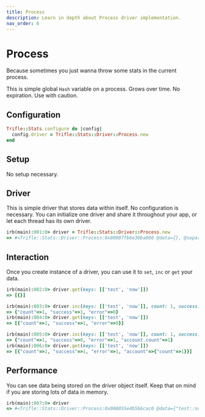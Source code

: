 ```yaml
---
title: Process
description: Learn in depth about Process driver implementation.
nav_order: 6
---
```


# Process

Because sometimes you just wanna throw some stats in the current process.

This is simple global `Hash` variable on a process. Grows over time. No expiration. Use with caution.

## Configuration

```ruby
Trifle::Stats.configure do |config|
  config.driver = Trifle::Stats::Driver::Process.new
end
```

## Setup

No setup necessary.

## Driver

This is simple driver that stores data within itself. No configuration is necessary. You can initialize one driver and share it throughout your app, or let each thread has its own driver.

```ruby
irb(main):001:0> driver = Trifle::Stats::Driver::Process.new
=> #<Trifle::Stats::Driver::Process:0x00007fb6e30ba080 @data={}, @separator="::">
```

## Interaction

Once you create instance of a driver, you can use it to `set`, `inc` or `get` your data.

```ruby
irb(main):002:0> driver.get(keys: [['test', 'now']])
=> [{}]

irb(main):003:0> driver.inc(keys: [['test', 'now']], count: 1, success: 1, error: 0)
=> {"count"=>1, "success"=>1, "error"=>0}
irb(main):004:0> driver.get(keys: [['test', 'now']])
=> [{"count"=>1, "success"=>1, "error"=>0}]

irb(main):005:0> driver.inc(keys: [['test', 'now']], count: 1, success: 0, error: 1, account: { count: 1 })
=> {"count"=>1, "success"=>0, "error"=>1, "account.count"=>1}
irb(main):006:0> driver.get(keys: [['test', 'now']])
=> [{"count"=>2, "success"=>1, "error"=>1, "account"=>{"count"=>1}}]
```

## Performance

You can see data being stored on the driver object itself. Keep that on mind if you are storing lots of data in memory.

```ruby
irb(main):007:0> driver
=> #<Trifle::Stats::Driver::Process:0x000055e4b5b6cac0 @data={"test::now"=>{"count"=>2, "success"=>1, "error"=>1, "account.count"=>1}}, @separator="::">
```
